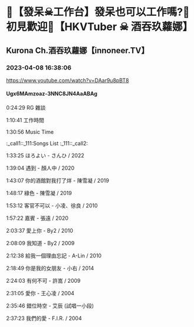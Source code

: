 # 💜【發呆☠工作台】發呆也可以工作嗎?🖤初見歡迎💜【HKVTuber ☠ 酒吞玖蘿娜】

## Kurona Ch.酒吞玖蘿娜【innoneer.TV】

### 2023-04-08 16:38:06

https://www.youtube.com/watch?v=DAar9u8pBT8

#### Ugx6MAmzoaz-3NNC8JN4AaABAg

0:24:29 RG 雜談

1:10:41 工作時間

1:30:56 Music Time



:_call1::_111:Songs List :_111::_call2:

1:33:25 ほろよい - さんひ / 2022

1:39:04 遇到 - 顏人中 / 2020

1:43:07 你的酒館對我打了烊 - 陳雪凝 / 2019

1:48:17 綠色 - 陳雪凝 / 2019

1:53:12 客官不可以 - 小凌、徐良 / 2010

1:57:22 嘉賓 - 張遠 / 2020

2:03:37 愛上你 - By2 / 2010

2:08:09 我知道 - By2 / 2009

2:12:38 給我一個理由忘記 - A-Lin / 2010

2:18:49 你是我的女朋友 - 小右 / 2014

2:24:03 有何不可 - 許嵩 / 2009

2:31:05 愛你 - 王心凌 / 2004

2:35:46 錯位時空 - 艾辰 (試唱一小段)

2:37:23 我們的愛 - F.I.R. / 2004

